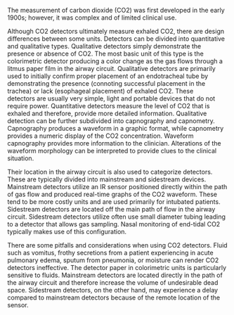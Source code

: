 The measurement of carbon dioxide (CO2) was first developed in the early 1900s; however, it was complex and of limited clinical use.

Although CO2 detectors ultimately measure exhaled CO2, there are design differences between some units. Detectors can be divided into quantitative and qualitative types. Qualitative detectors simply demonstrate the presence or absence of CO2. The most basic unit of this type is the colorimetric detector producing a color change as the gas flows through a litmus paper film in the airway circuit. Qualitative detectors are primarily used to initially confirm proper placement of an endotracheal tube by demonstrating the presence (connoting successful placement in the trachea) or lack (esophageal placement) of exhaled CO2. These detectors are usually very simple, light and portable devices that do not require power. Quantitative detectors measure the level of CO2 that is exhaled and therefore, provide more detailed information. Qualitative detection can be further subdivided into capnography and capnometry. Capnography produces a waveform in a graphic format, while capnometry provides a numeric display of the CO2 concentration. Waveform capnography provides more information to the clinician. Alterations of the waveform morphology can be interpreted to provide clues to the clinical situation.

Their location in the airway circuit is also used to categorize detectors. These are typically divided into mainstream and sidestream devices. Mainstream detectors utilize an IR sensor positioned directly within the path of gas flow and produced real-time graphs of the CO2 waveform. These tend to be more costly units and are used primarily for intubated patients. Sidestream detectors are located off the main path of flow in the airway circuit. Sidestream detectors utilize often use small diameter tubing leading to a detector that allows gas sampling. Nasal monitoring of end-tidal CO2 typically makes use of this configuration.

There are some pitfalls and considerations when using CO2 detectors. Fluid such as vomitus, frothy secretions from a patient experiencing in acute pulmonary edema, sputum from pneumonia, or moisture can render CO2 detectors ineffective. The detector paper in colorimetric units is particularly sensitive to fluids. Mainstream detectors are located directly in the path of the airway circuit and therefore increase the volume of undesirable dead space. Sidestream detectors, on the other hand, may experience a delay compared to mainstream detectors because of the remote location of the sensor.